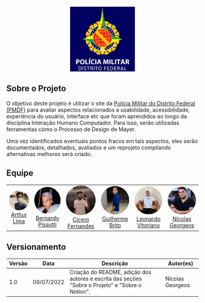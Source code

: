 <p align="center">
    <a href="https://www.pmdf.df.gov.br/" target="_blank">
        <img src="./docs/_media/pmdf_logo.png" height="170px" alt="Logo da PMDF"/>
    </a>
</p>


## Sobre o Projeto

O objetivo deste projeto é utilizar o site da <a href="http://www.pmdf.df.gov.br/" target="_blank">Polícia Militar do Distrito Federal (PMDF)</a> para avaliar aspectos relacionados a usabilidade, acessibilidade, experiência do usuário, interface etc que foram aprendidos ao longo da disciplina Interação Humano Computador. Para isso, serão utilizadas ferramentas como o Processo de Design de Mayer.

Uma vez identificados eventuais pontos fracos em tais aspectos, eles serão documentados, detalhados, avaliados e um reprojeto compilando alternativas melhores será criado.

## Equipe

<table>
    <tr style="text-align: center">
        <td>
            <a href="https://github.com/Arthurlima544">
                <img style="border-radius: 50%;" src="./docs/_media/arthur.jpg" width="100px;"/><br/>
                Arthur Lima
            </a>
        </td>
        <td>
            <a href="https://github.com/berssutti">
                <img style="border-radius: 50%;" src="./docs/_media/bernardo.jpg" width="100px;"/><br />         
                Bernardo Pissutti
            </a>
        </td>
        <td>
            <a href="https://github.com/ciceroff">
                <img style="border-radius: 50%;" src="./docs/_media/cicero.jpg" width="100px;"/><br />
                Cícero Fernandes
            </a>
        </td>
        <td>
            <a href="https://github.com/dev-brito">
                <img style="border-radius: 50%;" src="./docs/_media/guilherme.jpg" width="100px;"/><br />                 
                Guilherme Brito
            </a>
        </td>
        <td>
            <a href="https://github.com/leonardomilv3">
                <img style="border-radius: 50%;" src="./docs/_media/leonardo.jpg" width="100px;"/><br />         
                Leonardo Vitoriano
            </a>
        </td>
        <td>
            <a href="https://github.com/ngm1450">
                <img style="border-radius: 50%;" src="./docs/_media/nicolas.jpg" width="100px;"/><br />         
                Nícolas Georgeos
            </a>
        </td>
    </tr>
</table>

## Versionamento
| Versão | Data  | Descrição            | Autor(es)       |
| ------ | ----- | -------------------- | --------------- |
| 1.0    | 09/07/2022 | Criação do README, adição dos autores e escrita das seções "Sobre o Projeto" e "Sobre o Notion". | Nícolas Georgeos	  |
